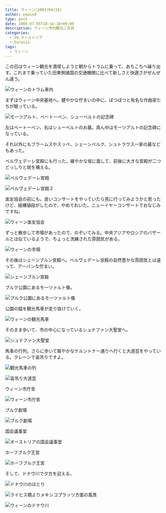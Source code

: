 ```yaml
---
title: ウィーン(2003/04/26)
author: eawind
type: post
date: 2008-07-05T18:16:10+09:00
description: ウィーン市内観光二日目
categories:
  - 10.オーストリア
  - Eurasia
tags:
  - ウィーン
---
```

この日はウィーン観光を満喫しようと朝からトラムに乗って、あちこちへ繰り出す。これまで乗っていた旧東側諸国の交通機関に比べて新しさと快適さがぜんぜん違う。

![ウィーンのトラム車内](/img/2008/07/200304261605461.jpg)

まずはウィーン中央墓地へ。健やかな佇まいの中に、ぽつぽつと有名な作曲家たちが眠っている。

![モーツアルト、ベートーベン、シューベルトの記念碑](/img/2008/07/200304261614201.jpg)

左はベートーベン、右はシューベルトのお墓。真ん中はモーツアルトの記念碑になっている。

それ以外にもブラームスやスッペ、シェーンベルク、シュトラウス一家の墓などもあった。

ベルヴェデーレ宮殿にも行った。緩やかな坂に面して、前後に大きな宮殿が二つどっしりと居を構える。

![ベルヴェデーレ宮殿](/img/2008/07/200304261651141.jpg)

![ベルヴェデーレ宮殿２](/img/2008/07/200304261659501.jpg)

楽友協会の前にも。良いコンサートをやっていたら見に行ってみようかと思ったけど、結構値段がしたので、やめておいた。ニューイヤーコンサートでおなじみですね。

![ウィーン楽友協会](/img/2008/07/200304261732481.jpg)

ずっと散歩して市場があったので、のぞいてみる。中央アジアやロシアのバザールとは似ているようで、ちょっと洗練された雰囲気がある。

![ウィーンの市場](/img/2008/07/200304261814281.jpg)

その後はシェーンブルン宮殿へ。ベルヴェデーレ宮殿の自然豊かな雰囲気とは違って、アーバンな佇まい。

![シェーンブルン宮殿](/img/2008/07/200304261918081.jpg)

ブルク公園にあるモーツァルト像。

![ブルク公園にあるモーツァルト像](/img/2008/07/200304262053261.jpg)

公園の脇を観光馬車が走り抜けていく。

![ウィーンの観光馬車](/img/2008/07/200304262056581.jpg)

そのまま歩いて、市の中心になっているシュテファン大聖堂へ。

![シュテファン大聖堂](/img/2008/07/200304262129401.jpg)

馬車の行列。さらに歩いて賑やかなケルントナー通りへ行くと大道芸をやっている。クレーンで宙吊りですよ。

![観光馬車の列](/img/2008/07/200304262142161.jpg)

![宙吊り大道芸](/img/2008/07/200304262157581.jpg)

ウィーン市庁舎

![ウィーン市庁舎](/img/2008/07/200304262219381.jpg)

ブルグ劇場

![ブルク劇場](/img/2008/07/200304262221041.jpg)

国会議事堂

![オーストリアの国会議事堂](/img/2008/07/200304262223381.jpg)

ホーフブルク王宮

![ホーフブルク王宮](/img/2008/07/200304262228361.jpg)

そして、ドナウ川で夕方を迎える。

![ドナウ川のほとり](/img/2008/07/200304262308581.jpg)

![ライヒス橋よりメキシコプラッツ方面の風景](/img/2008/07/200304262354441.jpg)

![ウィーンのドナウ川](/img/2008/07/200304262356381.jpg)
